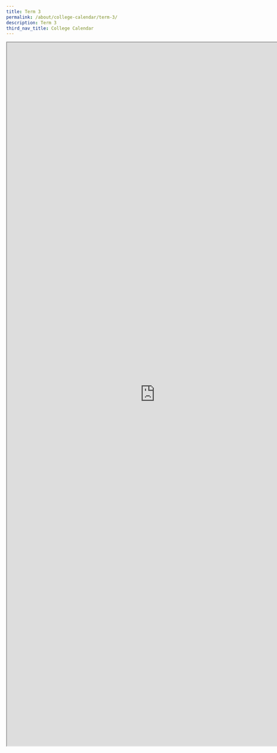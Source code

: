 ```yaml
---
title: Term 3
permalink: /about/college-calendar/term-3/
description: Term 3
third_nav_title: College Calendar
---
```



<iframe src="https://docs.google.com/document/d/e/2PACX-1vRGpaFOZG0YfGO714PVGqxMT4xbWXq8BTYEfFYhFyhZtTXcinAEzfI-sAK_v-HeRQ/pub?embedded=true" width=800px height=1900px scrolling="no"></iframe>